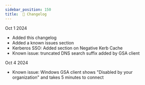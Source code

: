 ```yaml
---
sidebar_position: 150
title:  📝 Changelog
---
```


Oct 1 2024
* Added this changelog
* Added a known issues section
* Kerberos SSO: Added section on Negative Kerb Cache
* Known issue: truncated DNS search suffix added by GSA client

Oct 4 2024
* Known issue: Windows GSA client shows "Disabled by your organization" and takes 5 minutes to connect
